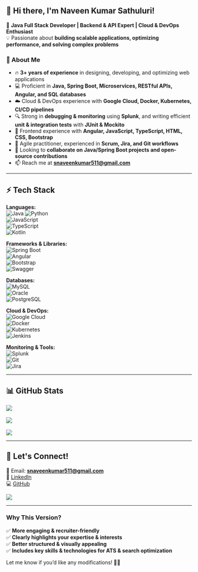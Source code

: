 ## 👋 Hi there, I'm Naveen Kumar Sathuluri! 

🚀 **Java Full Stack Developer | Backend & API Expert | Cloud & DevOps Enthusiast**  
💡 Passionate about **building scalable applications, optimizing performance, and solving complex problems**    

### 💬 About Me  
- 🔥 **3+ years of experience** in designing, developing, and optimizing web applications  
- 💻 Proficient in **Java, Spring Boot, Microservices, RESTful APIs, Angular, and SQL databases**  
- ☁️ Cloud & DevOps experience with **Google Cloud, Docker, Kubernetes, CI/CD pipelines**  
- 🔍 Strong in **debugging & monitoring** using **Splunk**, and writing efficient **unit & integration tests** with **JUnit & Mockito**  
- 🎨 Frontend experience with **Angular, JavaScript, TypeScript, HTML, CSS, Bootstrap**  
- 🔄 Agile practitioner, experienced in **Scrum, Jira, and Git workflows**  
- 🤝 Looking to **collaborate on Java/Spring Boot projects and open-source contributions**  
- 📫 Reach me at **snaveenkumar511@gmail.com**  

---

## ⚡ Tech Stack  
**Languages:**  
![Java](https://img.shields.io/badge/java-%23ED8B00.svg?style=for-the-badge&logo=openjdk&logoColor=white) 
![Python](https://img.shields.io/badge/python-3670A0?style=for-the-badge&logo=python&logoColor=ffdd54)  
![JavaScript](https://img.shields.io/badge/javascript-%23323330.svg?style=for-the-badge&logo=javascript&logoColor=%23F7DF1E)  
![TypeScript](https://img.shields.io/badge/typescript-%23007ACC.svg?style=for-the-badge&logo=typescript&logoColor=white)  
![Kotlin](https://img.shields.io/badge/kotlin-%237F52FF.svg?style=for-the-badge&logo=kotlin&logoColor=white)  

**Frameworks & Libraries:**  
![Spring Boot](https://img.shields.io/badge/Spring%20Boot-%236DB33F.svg?style=for-the-badge&logo=spring-boot&logoColor=white)  
![Angular](https://img.shields.io/badge/angular-%23DD0031.svg?style=for-the-badge&logo=angular&logoColor=white)  
![Bootstrap](https://img.shields.io/badge/bootstrap-%238511FA.svg?style=for-the-badge&logo=bootstrap&logoColor=white)  
![Swagger](https://img.shields.io/badge/-Swagger-%23Clojure?style=for-the-badge&logo=swagger&logoColor=white)  

**Databases:**  
![MySQL](https://img.shields.io/badge/mysql-4479A1.svg?style=for-the-badge&logo=mysql&logoColor=white)  
![Oracle](https://img.shields.io/badge/oracle-%23F00000.svg?style=for-the-badge&logo=oracle&logoColor=white)  
![PostgreSQL](https://img.shields.io/badge/postgresql-%23316192.svg?style=for-the-badge&logo=postgresql&logoColor=white)  

**Cloud & DevOps:**  
![Google Cloud](https://img.shields.io/badge/GoogleCloud-%234285F4.svg?style=for-the-badge&logo=google-cloud&logoColor=white)  
![Docker](https://img.shields.io/badge/docker-%230db7ed.svg?style=for-the-badge&logo=docker&logoColor=white)  
![Kubernetes](https://img.shields.io/badge/kubernetes-%23326ce5.svg?style=for-the-badge&logo=kubernetes&logoColor=white)  
![Jenkins](https://img.shields.io/badge/Jenkins-%232C5263.svg?style=for-the-badge&logo=jenkins&logoColor=white)  

**Monitoring & Tools:**  
![Splunk](https://img.shields.io/badge/splunk-%23000000.svg?style=for-the-badge&logo=splunk&logoColor=white)  
![Git](https://img.shields.io/badge/git-%23F05033.svg?style=for-the-badge&logo=git&logoColor=white)  
![Jira](https://img.shields.io/badge/jira-%230A0FFF.svg?style=for-the-badge&logo=jira&logoColor=white)  

---

## 📊 GitHub Stats  
![](https://github-readme-stats.vercel.app/api?username=naveen585&theme=default&hide_border=true&include_all_commits=false&count_private=false)<br/>  
![](https://github-readme-streak-stats.herokuapp.com/?user=naveen585&theme=default&hide_border=true)<br/>  
![](https://github-readme-stats.vercel.app/api/top-langs/?username=naveen585&theme=default&hide_border=true&include_all_commits=false&count_private=false&layout=compact)  

---

## 🚀 Let's Connect!  
📧 Email: **snaveenkumar511@gmail.com**  
🔗 [LinkedIn](https://www.linkedin.com/in/naveen-kumar-sathuluri/)  
💻 [GitHub](https://github.com/naveen585)  

[![](https://visitcount.itsvg.in/api?id=naveen585&icon=0&color=0)](https://visitcount.itsvg.in)  

---

### **Why This Version?**  
✅ **More engaging & recruiter-friendly**  
✅ **Clearly highlights your expertise & interests**  
✅ **Better structured & visually appealing**  
✅ **Includes key skills & technologies for ATS & search optimization**  

Let me know if you’d like any modifications! 🚀🔥  
